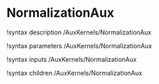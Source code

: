 <!-- MOOSE Documentation Stub: Remove this when content is added. -->

# NormalizationAux

!syntax description /AuxKernels/NormalizationAux

!syntax parameters /AuxKernels/NormalizationAux

!syntax inputs /AuxKernels/NormalizationAux

!syntax children /AuxKernels/NormalizationAux
